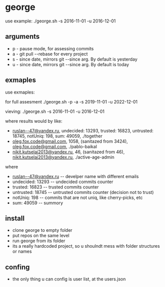 # george

use example: ./george.sh -s 2016-11-01 -u 2016-12-01

## arguments
* p - pause mode, for assessing commits
* a - git pull --rebase for every project
* s - since date, mirrors git --since arg. By default is yesterday
* u -  since date, mirrors git --since arg. By default is today


## exmaples
use exmaples:

for full assesment
./george.sh -p -a -s 2019-11-01 -u 2022-12-01

vieving:
./george.sh -s 2016-11-01 -u 2016-12-01

where results would by like:
* ruslan--47@yandex.ru, undecided: 13293, trusted: 16823, untrusted: 18745, notUniq: 198, sum: 49059, ./together
* oleg.fox.code@gmail.com, 1058, (sanitazed from 3424), oleg.fox.code@gmail.com, ./pablo-baikal
* nikit.kutselaj2013@yandex.ru, 46, (sanitazed from 46), nikit.kutselaj2013@yandex.ru, ./active-age-admin

where
* ruslan--47@yandex.ru -- develper name with different emails
* undecided: 13293 -- undecided commits counter
* trusted: 16823 -- trusted commits counter
* untrusted: 18745 -- untrusted commits counter (decision not to trust)
* notUniq: 198 -- commits that are not uniq, like cherry-picks, etc
* sum: 49059 -- summory


## install
* clone george to empty folder
* put repos on the same level
* run george from its folder
* its a really hardcoded project, so u shoulndt mess with folder structures or names

## confing
* the only thing u can config is user list, at the users.json

